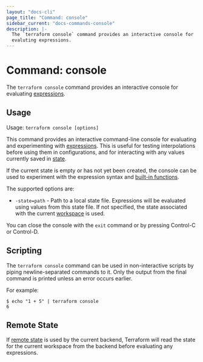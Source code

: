 ```yaml
---
layout: "docs-cli"
page_title: "Command: console"
sidebar_current: "docs-commands-console"
description: |-
  The `terraform console` command provides an interactive console for
  evaluting expressions.
---
```


# Command: console

The `terraform console` command provides an interactive console for
evaluating [expressions](/docs/configuration/expressions.html).

## Usage

Usage: `terraform console [options]`

This command provides an interactive command-line console for evaluating and
experimenting with [expressions](/docs/configuration/expressions.html).
This is useful for testing interpolations before using them in configurations,
and for interacting with any values currently saved in
[state](/docs/state/index.html).

If the current state is empty or has not yet been created, the console can be
used to experiment with the expression syntax and
[built-in functions](/docs/configuration/functions.html).

The supported options are:

* `-state=path` - Path to a local state file. Expressions will be evaluated
  using values from this state file. If not specified, the state associated
  with the current [workspace](/docs/state/workspaces.html) is used.

You can close the console with the `exit` command or by pressing Control-C
or Control-D.

## Scripting

The `terraform console` command can be used in non-interactive scripts
by piping newline-separated commands to it. Only the output from the
final command is printed unless an error occurs earlier.

For example:

```shell
$ echo "1 + 5" | terraform console
6
```

## Remote State

If [remote state](/docs/state/remote.html) is used by the current backend,
Terraform will read the state for the current workspace from the backend
before evaluating any expressions.
